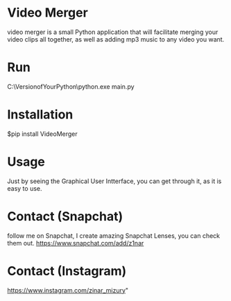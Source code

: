 # Video Merger
video merger is a small Python application that will facilitate merging your video clips all together, as well as adding mp3 music to any video you want.

# Run
C:\VersionofYourPython\python.exe main.py

# Installation
$pip install VideoMerger

# Usage
Just by seeing the Graphical User Intterface, you can get through it, as it is easy to use.

# Contact (Snapchat)
follow me on Snapchat, I create amazing Snapchat Lenses, you can check them out.
https://www.snapchat.com/add/z1nar
# Contact (Instagram)
https://www.instagram.com/zinar_mizury" 

